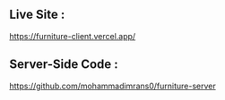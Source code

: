 ## Live Site :

https://furniture-client.vercel.app/

## Server-Side Code :

https://github.com/mohammadimrans0/furniture-server
